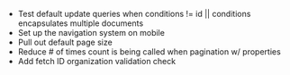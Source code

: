 * Test default update queries when conditions != id || conditions encapsulates multiple documents
* Set up the navigation system on mobile
* Pull out default page size
* Reduce # of times count is being called when pagination w/ properties
* Add fetch ID organization validation check